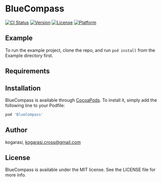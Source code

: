 # BlueCompass

[![CI Status](https://img.shields.io/travis/kogarasi/BlueCompass.svg?style=flat)](https://travis-ci.org/kogarasi/BlueCompass)
[![Version](https://img.shields.io/cocoapods/v/BlueCompass.svg?style=flat)](https://cocoapods.org/pods/BlueCompass)
[![License](https://img.shields.io/cocoapods/l/BlueCompass.svg?style=flat)](https://cocoapods.org/pods/BlueCompass)
[![Platform](https://img.shields.io/cocoapods/p/BlueCompass.svg?style=flat)](https://cocoapods.org/pods/BlueCompass)

## Example

To run the example project, clone the repo, and run `pod install` from the Example directory first.

## Requirements

## Installation

BlueCompass is available through [CocoaPods](https://cocoapods.org). To install
it, simply add the following line to your Podfile:

```ruby
pod 'BlueCompass'
```

## Author

kogarasi, kogarasi.cross@gmail.com

## License

BlueCompass is available under the MIT license. See the LICENSE file for more info.
